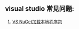  
visual studio 常见问题:
---------------------------------------------------------
1. [VS NuGet加载本地程序包](https://www.git-scm.com/download/win)

